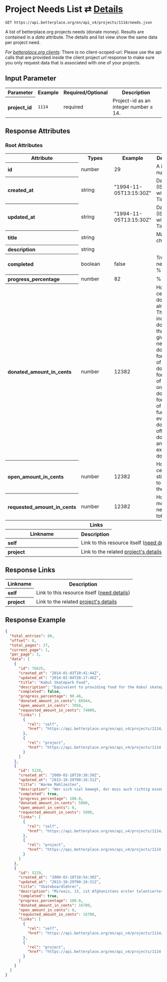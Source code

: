 
# Project Needs List ⇄ [Details](need_details.md)

```nginx
GET https://api.betterplace.org/en/api_v4/projects/1114/needs.json
```

A list of betterplace.org projects needs (donate money).
Results are contained in a *data* attribute.
The details and list view show the same data per project need.

*For [betterplace.org clients](../README.md#client-api):*
There is no client-scoped-url.
Please use the api calls that are provided inside the client project _url_ response
to make sure you only request data that is associated with one of your projects.


## Input Parameter

<table>
  <tr>
    <th>Parameter</th>
    <th>Example</th>
    <th>Required/Optional</th>
    <th>Description</th>
  </tr>
  <tr>
    <th align="left">project_id</th>
    <td><code>1114</code></td>
    <td>required</td>
    <td>Project-id as an integer number ≥ 14.</td>
  </tr>
</table>

## Response Attributes

### Root Attributes

  <table>
    <tr>
      <th>Attribute</th>
      <th>Types</th>
      <th>Example</th>
      <th>Description</th>
    </tr>
    <tr>
      <th align="left">id</th>
      <td>number</td>
      <td>29</td>
      <td>A integer number ≥ 1</td>
    </tr>
    <tr>
      <th align="left">created_at</th>
      <td>string</td>
      <td>"1994-11-05T13:15:30Z"</td>
      <td>DateTime (ISO8601 with Timezone)</td>
    </tr>
    <tr>
      <th align="left">updated_at</th>
      <td>string</td>
      <td>"1994-11-05T13:15:30Z"</td>
      <td>DateTime (ISO8601 with Timezone)</td>
    </tr>
    <tr>
      <th align="left">title</th>
      <td>string</td>
      <td></td>
      <td>Max 50 character</td>
    </tr>
    <tr>
      <th align="left">description</th>
      <td>string</td>
      <td></td>
      <td></td>
    </tr>
    <tr>
      <th align="left">completed</th>
      <td>boolean</td>
      <td>false</td>
      <td>True if the need is 100 % financed</td>
    </tr>
    <tr>
      <th align="left">progress_percentage</th>
      <td>number</td>
      <td>82</td>
      <td>% financed</td>
    </tr>
    <tr>
      <th align="left">donated_amount_in_cents</th>
      <td>number</td>
      <td>12382</td>
      <td>How many cents are donated already.
This includes all donations that can be given to a need
(direct donation, forwarding of project donation,
forwarding of organisation donation,
forwarding of fundraising event donations,
offline donations and also(!) external donations)
</td>
    </tr>
    <tr>
      <th align="left">open_amount_in_cents</th>
      <td>number</td>
      <td>12382</td>
      <td>How many cents are still needed to complete the need</td>
    </tr>
    <tr>
      <th align="left">requested_amount_in_cents</th>
      <td>number</td>
      <td>12382</td>
      <td>How much money is needed in total</td>
    </tr>
    <tr>
      <th colspan="4">Links</th>
    </tr>
    <tr>
      <th>Linkname</th>
      <th>Description</th>
    </tr>
    <tr>
      <th align="left">self</th>
      <td colspan="3">Link to this resource itself
(<a href="need_details.md">need details</a>)
</td>
    </tr>
    <tr>
      <th align="left">project</th>
      <td colspan="3">Link to the related <a href="project_details.md">project's details</a>
</td>
    </tr>
  </table>
</table>

## Response Links

<table>
  <tr>
    <th>Linkname</th>
    <th>Description</th>
  </tr>
    <tr>
      <th align="left">self</th>
      <td>Link to this resource itself
(<a href="need_details.md">need details</a>)
</td>
    </tr>
    <tr>
      <th align="left">project</th>
      <td>Link to the related <a href="project_details.md">project's details</a>
</td>
    </tr>
</table>

## Response Example

```json
{
  "total_entries": 80,
  "offset": 0,
  "total_pages": 27,
  "current_page": 1,
  "per_page": 3,
  "data": [
    {
      "id": 76625,
      "created_at": "2014-01-03T10:41:44Z",
      "updated_at": "2014-02-04T20:17:46Z",
      "title": "Kabul Skatepark Food",
      "description": "Equivalent to providing food for the Kabul skatepark for 1 month including the Back-To-School program which runs 5 days/week. The Back-To-School program aims to give children the support they need to return to public school in Afghanistan.",
      "completed": false,
      "progress_percentage": 90.46,
      "donated_amount_in_cents": 66944,
      "open_amount_in_cents": 7056,
      "requested_amount_in_cents": 74000,
      "links": [
        {
          "rel": "self",
          "href": "https://api.betterplace.org/en/api_v4/projects/1114/needs/76625.json"
        },
        {
          "rel": "project",
          "href": "https://api.betterplace.org/en/api_v4/projects/1114.json"
        }
      ]
    },
    {
      "id": 5228,
      "created_at": "2009-03-10T10:38:39Z",
      "updated_at": "2013-10-29T00:16:31Z",
      "title": "Warme Mahlzeiten",
      "description": "Wer sich viel bewegt, der muss auch richtig essen: Mit nur 50 Euro im Monat lassen sich 8-10 warme Mahlzeiten für rund 30 Waisenkinder bereitstellen, die zweimal in der Woche von dem Skateistan-Team besucht werden und lernen Skateboard zu fahren.",
      "completed": true,
      "progress_percentage": 100.0,
      "donated_amount_in_cents": 5000,
      "open_amount_in_cents": 0,
      "requested_amount_in_cents": 5000,
      "links": [
        {
          "rel": "self",
          "href": "https://api.betterplace.org/en/api_v4/projects/1114/needs/5228.json"
        },
        {
          "rel": "project",
          "href": "https://api.betterplace.org/en/api_v4/projects/1114.json"
        }
      ]
    },
    {
      "id": 5229,
      "created_at": "2009-03-10T10:54:30Z",
      "updated_at": "2013-10-29T00:16:31Z",
      "title": "Skateboardlehrer",
      "description": "Mirwais, 13, ist Afghanistans erster talentierter Skateboardlehrer. Früher wusch er für 2 Dollar am Tag Autos auf der Straße. Heute ist er Skateistans Angestellter und kann mit seinem Gehalt (167 Euro/Monat) seine Familie ernähren.",
      "completed": true,
      "progress_percentage": 100.0,
      "donated_amount_in_cents": 16700,
      "open_amount_in_cents": 0,
      "requested_amount_in_cents": 16700,
      "links": [
        {
          "rel": "self",
          "href": "https://api.betterplace.org/en/api_v4/projects/1114/needs/5229.json"
        },
        {
          "rel": "project",
          "href": "https://api.betterplace.org/en/api_v4/projects/1114.json"
        }
      ]
    }
  ]
}
```


